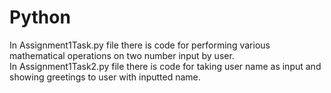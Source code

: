 # Python

In Assignment1Task.py file there is code for performing various mathematical operations on two number input by user.  
In Assignment1Task2.py file there is code for taking user name as input and showing greetings to user with inputted name.